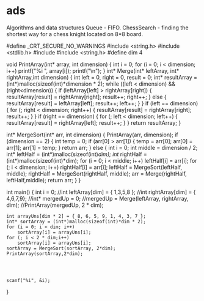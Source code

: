 # ads
Algorithms and data structures
Queue - FIFO.
ChessSearch - finding the shortest way for a 
chess knight located on 8*8 board.


#define _CRT_SECURE_NO_WARNINGS
#include <string.h>
#include <stdlib.h>
#include <iostream>
#include <string.h>
#define dim 4

void PrintArray(int* array, int dimension)
{
	int i = 0;
	for (i = 0; i < dimension; i++)
		printf("%i ", array[i]);
	printf("\n");
}
int* Merge(int* leftArray, int* rightArray,int dimension)
{
	int left = 0, right = 0, result = 0;
	int* resultArray = (int*)malloc(sizeof(int)*dimension * 2);
	while ((left < dimension) && (right<dimension))
	{
		if (leftArray[left] > rightArray[right])
		{
			resultArray[result] = rightArray[right];
			result++;
			right++;
		}
		else
		{
			resultArray[result] = leftArray[left];
			result++;
			left++;
		}
	}
	if (left == dimension)
	{
		for (; right < dimension; right++)
		{
			resultArray[result] = rightArray[right];
			result++;
		}
	}
	if (right == dimension)
	{
		for (; left < dimension; left++)
		{
			resultArray[result] = rightArray[left];
			result++;
		}
	}
	return resultArray;
}

int* MergeSort(int* arr, int dimension)
{
	PrintArray(arr, dimension);
	if (dimension == 2)
	{
		int temp = 0;
		if (arr[0] > arr[1])
		{
			temp = arr[0];
			arr[0] = arr[1];
			arr[1] = temp;
		}
		return arr;
	}
	else
	{
		int i = 0;
		int middle = dimension / 2;
		int* leftHalf = (int*)malloc(sizeof(int)*dim);
		int* rightHalf = (int*)malloc(sizeof(int)*dim);
		for (i = 0; i < middle; i++)
			leftHalf[i] = arr[i];
		for (; i < dimension; i++)
			rightHalf[i] = arr[i];
		leftHalf = MergeSort(leftHalf, middle);
		rightHalf = MergeSort(rightHalf, middle);
		arr = Merge(rightHalf, leftHalf,middle);
		return arr;
	}
}





int main()
{
	int i = 0;
	//int leftArray[dim] = { 1,3,5,8 };
	//int rightArray[dim] = { 4,6,7,9};
	//int* mergedUp = 0;
	//mergedUp = Merge(leftArray, rightArray, dim);
	//PrintArray(mergedUp, 2 * dim);
	
	int arrayUns[dim * 2] = { 8, 6, 5, 9, 1, 4, 3, 7 };
	int* sortArray = (int*)malloc(sizeof(int)*dim * 2);
	for (i = 0; i < dim; i++)
		sortArray[i] = arrayUns[i];
	for (; i < 2 * dim;i++)
		sortArray[i] = arrayUns[i];
	sortArray = MergeSort(sortArray, 2*dim);
	PrintArray(sortArray,2*dim);




	scanf("%i", &i);
}
